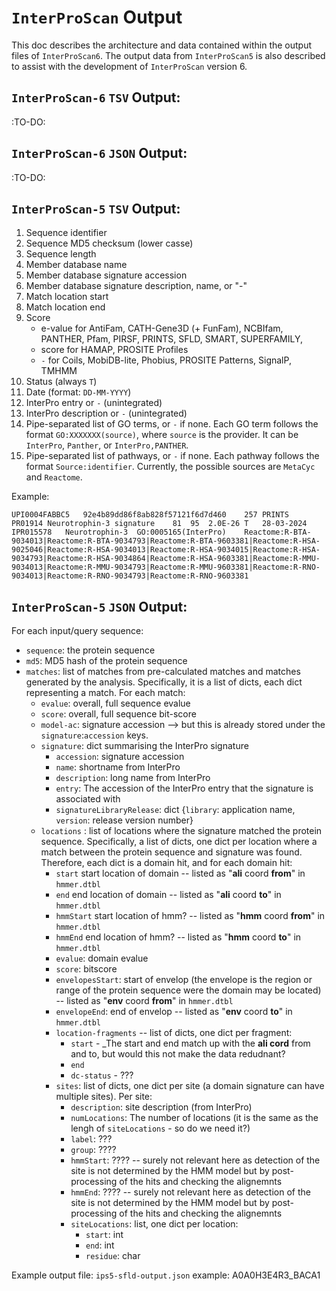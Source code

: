 # `InterProScan` Output

This doc describes the architecture and data contained within the output files of `InterProScan6`. The output data from `InterProScan5` is also described to assist with the development of `InterProScan` version 6.

## `InterProScan-6` `TSV` Output:

:TO-DO:

## `InterProScan-6` `JSON` Output:

:TO-DO:

## `InterProScan-5` `TSV` Output:

1. Sequence identifier
2. Sequence MD5 checksum (lower casse)
3. Sequence length
4. Member database name
5. Member database signature accession
6. Member database signature description, name, or "-"
7. Match location start
8. Match location end
9. Score
    * e-value for AntiFam, CATH-Gene3D (+ FunFam), NCBIfam, PANTHER, Pfam, PIRSF, PRINTS, SFLD, SMART, SUPERFAMILY,
    * score for HAMAP, PROSITE Profiles
    * `-` for Coils, MobiDB-lite,  Phobius, PROSITE Patterns, SignalP, TMHMM
10. Status (always `T`)
11. Date (format: `DD-MM-YYYY`)
12. InterPro entry or `-` (unintegrated)
13. InterPro description or `-` (unintegrated)
14. Pipe-separated list of GO terms, or `-` if none. Each GO term follows the format `GO:XXXXXXX(source)`, where `source` is the provider. It can be `InterPro`, `Panther`, or `InterPro,PANTHER`.
15. Pipe-separated list of pathways, or `-` if none. Each pathway follows the format `Source:identifier`. Currently, the possible sources are `MetaCyc` and `Reactome`.

Example:

```
UPI0004FABBC5	92e4b89dd86f8ab828f57121f6d7d460	257	PRINTS	PR01914 Neurotrophin-3 signature	81	95	2.0E-26	T	28-03-2024	IPR015578	Neurotrophin-3	GO:0005165(InterPro)	Reactome:R-BTA-9034013|Reactome:R-BTA-9034793|Reactome:R-BTA-9603381|Reactome:R-HSA-9025046|Reactome:R-HSA-9034013|Reactome:R-HSA-9034015|Reactome:R-HSA-9034793|Reactome:R-HSA-9034864|Reactome:R-HSA-9603381|Reactome:R-MMU-9034013|Reactome:R-MMU-9034793|Reactome:R-MMU-9603381|Reactome:R-RNO-9034013|Reactome:R-RNO-9034793|Reactome:R-RNO-9603381
```

## `InterProScan-5` `JSON` Output:

For each input/query sequence:
* `sequence`: the protein sequence
* `md5`: MD5 hash of the protein sequence
* `matches`: list of matches from pre-calculated matches and matches generated by the analysis. Specifically, it is a list of dicts, each dict representing a match. For each match:
    * `evalue`: overall, full sequence evalue
    * `score`: overall, full sequence bit-score
    * `model-ac`: signature accession --> but this is already stored under the `signature`:`accession` keys.
    * `signature`: dict summarising the InterPro signature
        * `accession`: signature accession
        * `name`: shortname from InterPro
        * `description`: long name from InterPro
        * `entry`: The accession of the InterPro entry that the signature is associated with
        * `signatureLibraryRelease`: dict {`library`: application name, `version`: release version number}
    * `locations` : list of locations where the signature matched the protein sequence. Specifically, a list of dicts, one dict per location where a match between the protein sequence and signature was found. Therefore, each dict is a domain hit, and for each domain hit:
        * `start` start location of domain -- listed as "**ali** coord **from**" in `hmmer.dtbl`
        * `end` end location of domain -- listed as "**ali** coord **to**" in `hmmer.dtbl`
        * `hmmStart` start location of hmm? -- listed as "**hmm** coord **from**" in `hmmer.dtbl`
        * `hmmEnd` end location of hmm? -- listed as "**hmm** coord **to**" in `hmmer.dtbl`
        * `evalue`: domain evalue
        * `score`: bitscore
        * `envelopesStart`: start of envelop (the envelope is the region or range of the protein sequence were the domain may be located) -- listed as "**env** coord **from**" in `hmmer.dtbl`
        * `envelopeEnd`: end of envelop -- listed as "**env** coord **to**" in `hmmer.dtbl`
        * `location-fragments` -- list of dicts, one dict per fragment:
            * `start` - _The start and end match up with the **ali cord** from and to, but would this not make the data redudnant?
            * `end` 
            * `dc-status` - ???
        * `sites`: list of dicts, one dict per site (a domain signature can have multiple sites). Per site:
            * `description`: site description (from InterPro)
            * `numLocations`: The number of locations (it is the same as the lengh of `siteLocations` - so do we need it?)
            * `label`: ???
            * `group`: ????
            * `hmmStart`: ???? -- surely not relevant here as detection of the site is not determined by the HMM model but by post-processing of the hits and checking the alignemnts
            * `hmmEnd`: ???? -- surely not relevant here as detection of the site is not determined by the HMM model but by post-processing of the hits and checking the alignemnts    
            * `siteLocations`: list, one dict per location:
                * `start`: int
                * `end`: int
                * `residue`: char

Example output file: `ips5-sfld-output.json`
example: A0A0H3E4R3_BACA1
